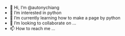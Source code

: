 - 👋 Hi, I’m @autonychiang
- 👀 I’m interested in python
- 🌱 I’m currently learning how to make a page by python
- 💞️ I’m looking to collaborate on ...
- 📫 How to reach me ...

<!---
autonychiang/autonychiang is a ✨ special ✨ repository because its `README.md` (this file) appears on your GitHub profile.
You can click the Preview link to take a look at your changes.
--->
